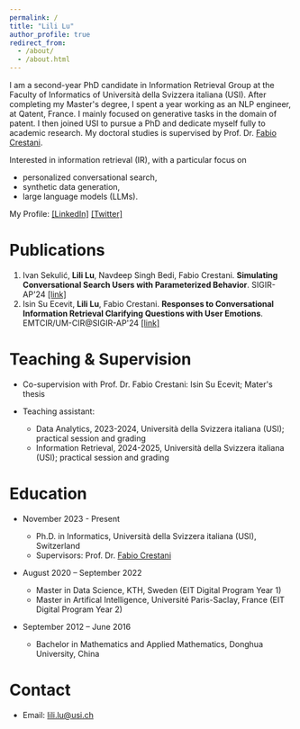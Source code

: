 ```yaml
---
permalink: /
title: "Lili Lu"
author_profile: true
redirect_from: 
  - /about/
  - /about.html
---
```


I am a second-year PhD candidate in Information Retrieval Group at the Faculty of Informatics of Università della Svizzera italiana (USI). After completing my Master's degree, I spent a year working as an NLP engineer, at Qatent, France. I mainly focused on generative tasks in the domain of patent. I then joined USI to pursue a PhD and dedicate myself fully to academic research. My doctoral studies is supervised by Prof. Dr. [Fabio Crestani](https://scholar.google.com/citations?user=EoGBsiMAAAAJ&hl=en).

Interested in information retrieval (IR), with a particular focus on 

- personalized conversational search, 
- synthetic data generation,
- large language models (LLMs).

My Profile:
[[LinkedIn]](www.linkedin.com/in/lili-lu) [[Twitter]](https://x.com/lililu0963)



Publications
======
1. Ivan Sekulić, **Lili Lu**, Navdeep Singh Bedi, Fabio Crestani. **Simulating Conversational Search Users with Parameterized Behavior**. SIGIR-AP'24 [[link]](https://dl.acm.org/doi/pdf/10.1145/3673791.3698425)
2. Isin Su Ecevit, **Lili Lu**, Fabio Crestani. **Responses to Conversational Information Retrieval Clarifying Questions with User Emotions**. EMTCIR/UM-CIR@SIGIR-AP'24 [[link]](https://ceur-ws.org/Vol-3854/um-cir-2.pdf)


Teaching & Supervision
======
* Co-supervision with Prof. Dr. Fabio Crestani: Isin Su Ecevit; Mater's thesis
    
* Teaching assistant: 
  - Data Analytics, 2023-2024, Università della Svizzera italiana (USI); practical session and grading
  - Information Retrieval, 2024-2025, Università della Svizzera italiana (USI); practical session and grading

Education
======
* November 2023 - Present   
  - Ph.D. in Informatics, Università della Svizzera italiana (USI), Switzerland  
  - Supervisors: Prof. Dr. [Fabio Crestani](https://scholar.google.com/citations?user=EoGBsiMAAAAJ&hl=en)

* August 2020 – September 2022    
  - Master in Data Science, KTH, Sweden (EIT Digital Program Year 1)
  - Master in Artifical Intelligence, Université Paris-Saclay, France (EIT Digital Program Year 2)
 
* September 2012 – June 2016  
  - Bachelor in Mathematics and Applied Mathematics, Donghua University, China  

Contact
======
* Email: lili.lu@usi.ch

<script type='text/javascript' id='clustrmaps' src='//cdn.clustrmaps.com/map_v2.js?cl=ffffff&w=350&t=tt&d=U7sDAtZ-Gc9txp9FXtR_9aTt3s0QsAcWShXKgsGv4MY'></script>
